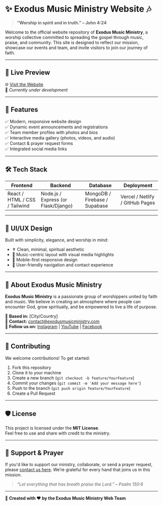 # ✨ Exodus Music Ministry Website 🎶

> **“Worship in spirit and in truth.” – John 4:24**

Welcome to the official website repository of **Exodus Music Ministry**, a worship collective committed to spreading the gospel through music, praise, and community. This site is designed to reflect our mission, showcase our events and team, and invite visitors to join our journey of faith.

---

## 📸 Live Preview

🌐 [Visit the Website](https://www.exodusmusicministry.com)  
🚧 *Currently under development*

---

## 🚀 Features

✅ Modern, responsive website design  
✅ Dynamic event announcements and registrations  
✅ Team member profiles with photos and bios  
✅ Interactive media gallery (photos, videos, and audio)  
✅ Contact & prayer request forms  
✅ Integrated social media links

---

## 🛠️ Tech Stack

| Frontend     | Backend      | Database    | Deployment |
|--------------|--------------|-------------|------------|
| React / HTML / CSS / Tailwind | Node.js / Express (or Flask/Django) | MongoDB / Firebase / Supabase | Vercel / Netlify / GitHub Pages |

---

## 🎨 UI/UX Design

Built with simplicity, elegance, and worship in mind:
- ✝️ Clean, minimal, spiritual aesthetic
- 🎵 Music-centric layout with visual media highlights
- 📱 Mobile-first responsive design
- 💬 User-friendly navigation and contact experience


---

## 🙌 About Exodus Music Ministry

**Exodus Music Ministry** is a passionate group of worshippers united by faith and music. We believe in creating an atmosphere where people can encounter God, grow spiritually, and be empowered to live a life of purpose.

📍 **Based in:** [City/Country]  
📧 **Contact:** contact@exodusmusicministry.com  
📲 **Follow us on:** [Instagram](#) | [YouTube](#) | [Facebook](#)

---

## 🤝 Contributing

We welcome contributions! To get started:

1. Fork this repository
2. Clone it to your machine
3. Create a new branch (`git checkout -b feature/YourFeature`)
4. Commit your changes (`git commit -m 'Add your message here'`)
5. Push to the branch (`git push origin feature/YourFeature`)
6. Create a Pull Request

---

## 🛡️ License

This project is licensed under the **MIT License**.  
Feel free to use and share with credit to the ministry.

---

## 🙏 Support & Prayer

If you'd like to support our ministry, collaborate, or send a prayer request, please [contact us here](#). We’re grateful for every hand that joins us in this mission.

> *“Let everything that has breath praise the Lord.” – Psalm 150:6*

---

📌 **Created with ❤️ by the Exodus Music Ministry Web Team**



